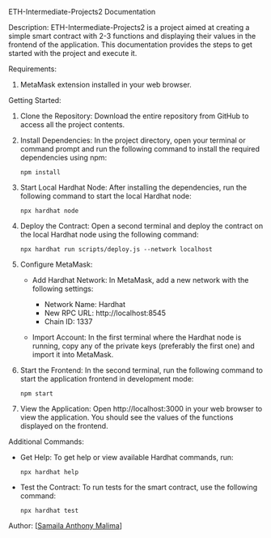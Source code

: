 ETH-Intermediate-Projects2 Documentation

Description:
ETH-Intermediate-Projects2 is a project aimed at creating a simple smart contract with 2-3 functions and displaying their values in the frontend of the application. This documentation provides the steps to get started with the project and execute it.

Requirements:
1. MetaMask extension installed in your web browser.

Getting Started:

1. Clone the Repository:
   Download the entire repository from GitHub to access all the project contents.

2. Install Dependencies:
   In the project directory, open your terminal or command prompt and run the following command to install the required dependencies using npm:

   ```
   npm install
   ```

3. Start Local Hardhat Node:
   After installing the dependencies, run the following command to start the local Hardhat node:

   ```
   npx hardhat node
   ```

4. Deploy the Contract:
   Open a second terminal and deploy the contract on the local Hardhat node using the following command:

   ```
   npx hardhat run scripts/deploy.js --network localhost
   ```

5. Configure MetaMask:
   - Add Hardhat Network: In MetaMask, add a new network with the following settings:
     - Network Name: Hardhat
     - New RPC URL: http://localhost:8545
     - Chain ID: 1337

   - Import Account: In the first terminal where the Hardhat node is running, copy any of the private keys (preferably the first one) and import it into MetaMask.

6. Start the Frontend:
   In the second terminal, run the following command to start the application frontend in development mode:

   ```
   npm start
   ```

7. View the Application:
   Open http://localhost:3000 in your web browser to view the application. You should see the values of the functions displayed on the frontend.

Additional Commands:

- Get Help: To get help or view available Hardhat commands, run:

  ```
  npx hardhat help
  ```

- Test the Contract: To run tests for the smart contract, use the following command:

  ```
  npx hardhat test
  ```

Author:
[[Samaila Anthony Malima](https://github.com/samailamalima)] 